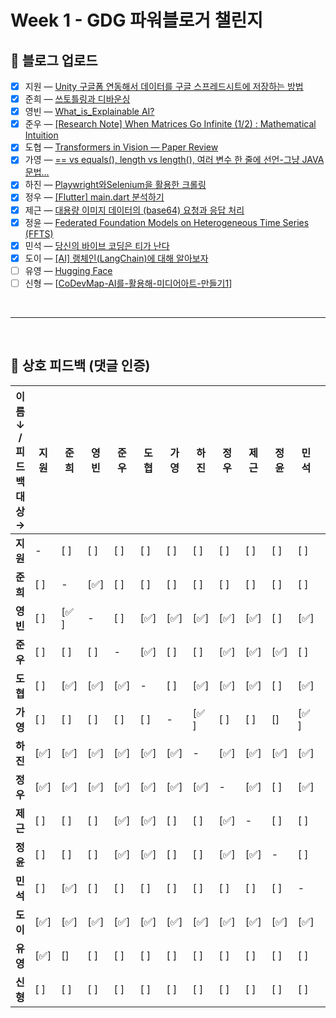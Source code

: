 # Week 1 - GDG 파워블로거 챌린지

## 📝 블로그 업로드
- [x] 지원 — [Unity 구글폼 연동해서 데이터를 구글 스프레드시트에 저장하는 방법](https://easy1nhard2.tistory.com/28)
- [x] 준희 — [쓰토틀링과 디바운싱](https://velog.io/@kjuni1914/쓰로틀링과-디바운싱)
- [x] 영빈 — [What_is_Explainable AI?](https://velog.io/@lzcuro/%EC%84%A4%EB%AA%85-%EA%B0%80%EB%8A%A5%ED%95%9C-AI)
- [x] 준우 — [[Research Note] When Matrices Go Infinite (1/2) : Mathematical Intuition](https://velog.io/@melon-chicken/Research-Note-When-Matrices-Go-Infinite-12-Mathematical-Intuition)
- [x] 도협 — [Transformers in Vision — Paper Review](https://medium.com/@dohyeoplim/transformers-in-vision-paper-review-861da5888956)
- [x] 가영 — [== vs equals(), length vs length(), 여러 변수 한 줄에 선언-그냥 JAVA 문법...](https://velog.io/@no-glass-otacku/vs-equals-length-vs-length-여러-변수-한-줄에-선언)
- [x] 하진 — [Playwright와Selenium을 활용한 크롤링](https://pajingi.tistory.com/1)
- [x] 정우 — [[Flutter] main.dart 분석하기](https://velog.io/@yjw326/Flutter-main.dart-%EB%B6%84%EC%84%9D%ED%95%98%EA%B8%B0)
- [x] 제근 — [대용량 이미지 데이터의 (base64) 요청과 응답 처리](https://cndowy21.tistory.com/52)
- [x] 정윤 — [Federated Foundation Models on Heterogeneous Time Series (FFTS)](https://velog.io/@itisyijy/Review-Federated-Foundation-Models-on-Heterogeneous-Time-Series-FFTS-hogo6nsh)
- [x] 민석 — [당신의 바이브 코딩은 티가 난다](https://blog.naver.com/beaprotagonist/224024980141)
- [x] 도이 — [[AI] 랭체인(LangChain)에 대해 알아보자](https://velog.io/@kimm00/AI-랭체인LangChain에-대해-알아보자)
- [ ] 유영 — [Hugging Face](https://velog.io/@yuyoung924/AI-Session-1주차-Hugging-Face)
- [ ] 신형 — [[CoDevMap-AI를-활용해-미디어아트-만들기1](https://velog.io/@shinh09/CoDevMap-AI%EB%A5%BC-%ED%99%9C%EC%9A%A9%ED%95%B4-%EB%AF%B8%EB%94%94%EC%96%B4%EC%95%84%ED%8A%B8-%EB%A7%8C%EB%93%A4%EA%B8%B01)]

<br>

---

<br>

## 💬 상호 피드백 (댓글 인증)

| 이름 ↓ / 피드백 대상 → | 지원  | 준희  | 영빈  | 준우  | 도협  | 가영  | 하진  | 정우  | 제근  | 정윤  | 민석  | 도이  | 유영  | 신형  |
| --------------- | --- | --- | --- | --- | --- | --- | --- | --- | --- | --- | --- | --- | --- | --- |
| **지원**          | -   | [ ] | [ ] | [ ] | [ ] | [ ] | [ ] | [ ] | [ ] | [ ] | [ ] | [ ] | [ ] | [ ] |
| **준희**          | [ ] | -   | [✅] | [ ] | [ ] | [ ] | [ ] | [ ] | [ ] | [ ] | [ ] | [ ] | [ ] | [ ] |
| **영빈**          | [ ] | [✅ ] | -   | [ ] | [✅] | [✅] | [✅] | [✅] | [✅] | [ ] | [✅] | [ ] | [ ] | [ ] |
| **준우**          | [ ] | [ ] | [ ] | -   | [✅] | [ ] | [ ] | [✅] | [✅] | [✅] | [ ] | [ ] | [ ] | [ ] |
| **도협**          | [ ] | [✅] | [✅] | [✅] | -   | [ ] | [✅] | [✅] | [✅] | [ ] | [✅] | [ ] | [ ] | [ ] |
| **가영**          | [ ] | [ ] | [ ] | [ ] | [ ] | -   | [✅ ] | [ ] | [ ] | [] | [✅ ] | [ ] | [ ] | [ ] |
| **하진**          | [✅] | [✅] | [✅] | [✅] | [✅] | [✅] | -   | [✅] | [✅] | [✅] | [✅] | [✅] | [✅] | [✅] |
| **정우**          | [✅] | [✅] | [✅] | [✅] | [✅] | [✅] | [✅] | -   | [✅] | [ ] | [✅] | [ ] | [ ] | [ ] |
| **제근**          | [ ] | [ ] | [ ] | [✅] | [✅] | [ ] | [ ] | [✅] | -   | [ ] | [ ] | [ ] | [ ] | [ ] |
| **정윤**          | [ ] | [ ] | [ ] | [✅] | [✅] | [ ] | [ ] | [✅] | [✅] | -   | [ ] | [ ] | [ ] | [ ] |
| **민석**          | [ ] | [✅] | [ ] | [ ] | [ ] | [ ] | [ ] | [ ] | [ ] | [ ] | -   | [✅] | [ ] | [✅] |
| **도이**          | [✅] | [✅] | [✅] | [✅] | [✅] | [✅] | [✅] | [✅] | [✅] | [✅] | [✅] | -   | [✅] | [✅] |
| **유영**          | [✅] | [] | [ ] | [ ] | [ ] | [ ] | [ ] | [ ] | [ ] | [ ] | [ ] | [✅] | -   | [ ] |
| **신형**          | [ ] | [ ] | [ ] | [ ] | [ ] | [ ] | [ ] | [ ] | [ ] | [ ] | [ ] | [ ] | [ ] | -   |
